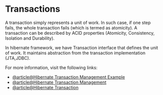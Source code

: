 # Transactions

A transaction simply represents a unit of work. In such case, if one step fails, the whole transaction fails (which is termed as atomicity). A transaction can be described by ACID properties (Atomicity, Consistency, Isolation and Durability).

In hibernate framework, we have Transaction interface that defines the unit of work. It maintains abstraction from the transaction implementation (JTA,JDBC).

For more information, visit the following links:

- [@article@Hibernate Transaction Management Example](https://www.javatpoint.com/hibernate-transaction-management-example)
- [@article@Hibernate Transaction Management](https://www.javaguides.net/2018/12/hibernate-transaction-management-tutorial.html)
- [@article@Hibernate Transaction](https://www.w3schools.blog/hibernate-transaction-management)
